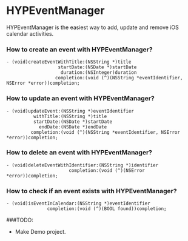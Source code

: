 HYPEventManager
===============

HYPEventManager is the easiest way to add, update and remove iOS calendar activities.

### How to create an event with **HYPEventManager**?

``` objc
- (void)createEventWithTitle:(NSString *)title 
                   startDate:(NSDate *)startDate 
                    duration:(NSInteger)duration 
                  completion:(void (^)(NSString *eventIdentifier, NSError *error))completion;
```

### How to update an event with **HYPEventManager**?

``` objc
- (void)updateEvent:(NSString *)eventIdentifier 
          withTitle:(NSString *)title 
          startDate:(NSDate *)startDate 
            endDate:(NSDate *)endDate 
         completion:(void (^)(NSString *eventIdentifier, NSError *error))completion;
```

### How to delete an event with **HYPEventManager**?

``` objc
- (void)deleteEventWithIdentifier:(NSString *)identifier 
                       completion:(void (^)(NSError *error))completion;
```

### How to check if an event exists with **HYPEventManager**?

``` objc
- (void)isEventInCalendar:(NSString *)eventIdentifier 
               completion:(void (^)(BOOL found))completion;
```

###TODO:
- Make Demo project.
